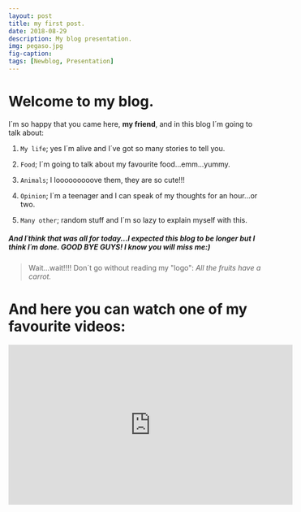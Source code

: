 ```yaml
---
layout: post
title: my first post.
date: 2018-08-29
description: My blog presentation.
img: pegaso.jpg
fig-caption: 
tags: [Newblog, Presentation]
---
```


# Welcome to my blog.


I´m so happy that you came here, **my friend**, and in this blog I´m going to talk about:

1. `My life`; yes I´m alive and I´ve got so many stories to tell you.
  
2. `Food`; I´m going to talk about my favourite food...emm...yummy.
  
3. `Animals`; I looooooooove them, they are so cute!!!
  
4. `Opinion`; I´m a teenager and I can speak of my thoughts for an hour...or two.
  
5. `Many other`; random stuff and I´m so lazy to explain myself with this.
  
##### And I´think that was all for today...I expected this blog to be longer but I think I´m done. GOOD BYE GUYS! I know you will miss me:)

> Wait...wait!!!! Don´t go without reading my "logo": *All the fruits have a carrot.*

# And here you can watch one of my favourite videos:


 <iframe width="560" height="315" src="https://www.youtube.com/embed/DUlj6WgpbzQ" frameborder="0" allow="autoplay; encrypted-media" allowfullscreen></iframe>


